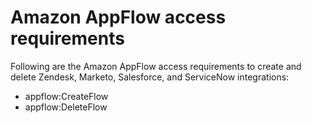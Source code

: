 # Amazon AppFlow access requirements<a name="appflow-access-requirements-profile"></a>

Following are the Amazon AppFlow access requirements to create and delete Zendesk, Marketo, Salesforce, and ServiceNow integrations:
+ appflow:CreateFlow
+ appflow:DeleteFlow